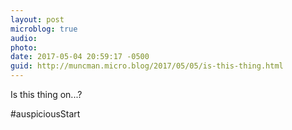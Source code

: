 ```yaml
---
layout: post
microblog: true
audio: 
photo: 
date: 2017-05-04 20:59:17 -0500
guid: http://muncman.micro.blog/2017/05/05/is-this-thing.html
---
```

Is this thing on...?

#auspiciousStart

